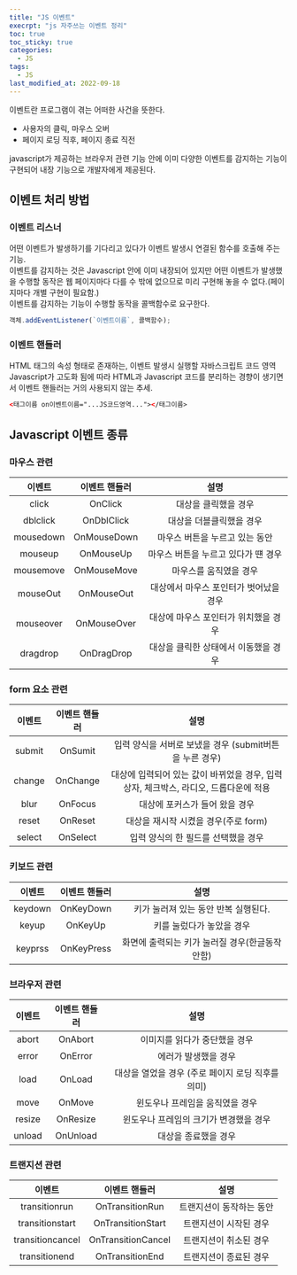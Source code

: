```yaml
---
title: "JS 이벤트"
execrpt: "js 자주쓰는 이벤트 정리"
toc: true
toc_sticky: true
categories:
  - JS
tags:
  - JS
last_modified_at: 2022-09-18
---
```

이벤트란 프로그램이 겪는 어떠한 사건을 뜻한다.  
- 사용자의 클릭, 마우스 오버
- 페이지 로딩 직후, 페이지 종료 직전
  
javascript가 제공하는 브라우저 관련 기능 안에 이미 다양한 이벤트를 감지하는 기능이 구현되어 내장 기능으로 개발자에게 제공된다.
## 이벤트 처리 방법

### 이벤트 리스너
어떤 이벤트가 발생하기를 기다리고 있다가 이벤트 발생시 연결된 함수를 호출해 주는 기능.  
이벤트를 감지하는 것은 Javascript 안에 이미 내장되어 있지만 어떤 이벤트가 발생했을 수행할 동작은 웹 페이지마다 다를 수 밖에 없으므로 미리 구현해 놓을 수 없다.(페이지마다 개별 구현이 필요함.)  
이벤트를 감지하는 기능이 수행할 동작을 콜백함수로 요구한다.
```js
객체.addEventListener(`이벤트이름`, 콜백함수);
```
### 이벤트 핸들러
HTML 태그의 속성 형태로 존재하는, 이벤트 발생시 실행할 자바스크립트 코드 영역  
Javascript가 고도화 됨에 따라 HTML과 Javascript 코드를 분리하는 경향이 생기면서 이벤트 핸들러는 거의 사용되지 않는 추세.
```html
<태그이름 on이벤트이름="...JS코드영역..."></태그이름>
```
## Javascript 이벤트 종류
### 마우스 관련

|  이벤트   | 이벤트 핸들러 |                  설명                  |
| :-------: | :-----------: | :------------------------------------: |
|   click   |    OnClick    |          대상을 클릭했을 경우          |
| dblclick  |  OnDblClick   |        대상을 더블클릭했을 경우        |
| mousedown |  OnMouseDown  |     마우스 버튼을 누르고 있는 동안     |
|  mouseup  |   OnMouseUp   |  마우스 버튼을 누르고 있다가 떈 경우   |
| mousemove |  OnMouseMove  |         마우스를 움직였을 경우         |
| mouseOut  |  OnMouseOut   | 대상에서 마우스 포인터가 벗어났을 경우 |
| mouseover |  OnMouseOver  |  대상에 마우스 포인터가 위치했을 경우  |
| dragdrop  |  OnDragDrop   |  대상을 클릭한 상태에서 이동했을 경우  |
### form 요소 관련

| 이벤트 | 이벤트 핸들러 |                                         설명                                         |
| :----: | :-----------: | :----------------------------------------------------------------------------------: |
| submit |    OnSumit    |               입력 양식을 서버로 보냈을 경우 (submit버튼을 누른 경우)                |
| change |   OnChange    | 대상에 입력되어 있는 값이 바뀌었을 경우, 입력상자, 체크박스, 라디오, 드롭다운에 적용 |
|  blur  |    OnFocus    |                            대상에 포커스가 들어 왔을 경우                            |
| reset  |    OnReset    |                         대상을 재시작 시켰을 경우(주로 form)                         |
| select |   OnSelect    |                         입력 양식의 한 필드를 선택했을 경우                          |
### 키보드 관련

| 이벤트  | 이벤트 핸들러 |                      설명                      |
| :-----: | :-----------: | :--------------------------------------------: |
| keydown |   OnKeyDown   |      키가 눌러져 있는 동안 반복 실행된다.      |
|  keyup  |    OnKeyUp    |           키를 눌렀다가 놓았을 경우            |
| keyprss |  OnKeyPress   | 화면에 출력되는 키가 눌러질 경우(한글동작안함) |
### 브라우저 관련

| 이벤트 | 이벤트 핸들러 |                       설명                        |
| :----: | :-----------: | :-----------------------------------------------: |
| abort  |    OnAbort    |           이미지를 읽다가 중단했을 경우           |
| error  |    OnError    |               에러가 발생했을 경우                |
|  load  |    OnLoad     | 대상을 열었을 경우 (주로 페이지 로딩 직후를 의미) |
|  move  |    OnMove     |          윈도우나 프레임을 움직였을 경우          |
| resize |   OnResize    |      윈도우나 프레임의 크기가 변경했을 경우       |
| unload |   OnUnload    |               대상을 종료했을 경우                |
### 트랜지션 관련

|      이벤트      |   이벤트 핸들러    |           설명           |
| :--------------: | :----------------: | :----------------------: |
|  transitionrun   |  OnTransitionRun   | 트랜지션이 동작하는 동안 |
| transitionstart  | OnTransitionStart  |  트랜지션이 시작된 경우  |
| transitioncancel | OnTransitionCancel |  트랜지션이 취소된 경우  |
|  transitionend   |  OnTransitionEnd   |  트랜지션이 종료된 경우  |



